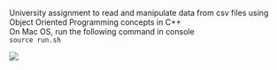 University assignment to read and manipulate data from csv files using Object Oriented Programming concepts in C++  
On Mac OS, run the following command in console  
```source run.sh```  
  
![](pic.png)